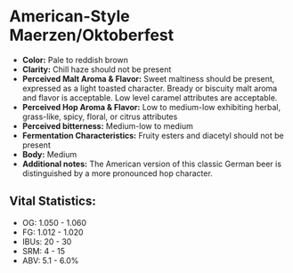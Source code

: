 # American-Style Maerzen/Oktoberfest

- **Color:** Pale to reddish brown
- **Clarity:** Chill haze should not be present
- **Perceived Malt Aroma & Flavor:** Sweet maltiness should be present, expressed as a light toasted character. Bready or biscuity malt aroma and flavor is acceptable. Low level caramel attributes are acceptable.
- **Perceived Hop Aroma & Flavor:** Low to medium-low exhibiting herbal, grass-like, spicy, floral, or citrus attributes
- **Perceived bitterness:** Medium-low to medium
- **Fermentation Characteristics:** Fruity esters and diacetyl should not be present
- **Body:** Medium
- **Additional notes:** The American version of this classic German beer is distinguished by a more pronounced hop character.

## Vital Statistics:

- OG: 1.050 - 1.060
- FG: 1.012 - 1.020
- IBUs: 20 - 30
- SRM: 4 - 15
- ABV: 5.1 - 6.0%

